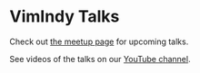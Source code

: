 # VimIndy Talks

Check out [the meetup page][meetup] for upcoming talks.

See videos of the talks on our [YouTube channel][youtube].

[//]: # ( Links ------------------------------------------------------ )
[meetup]: https://www.meetup.com/vimindy
[youtube]: https://www.youtube.com/channel/UCMBfbMrrgIj1-J4W1BWMAJQ
